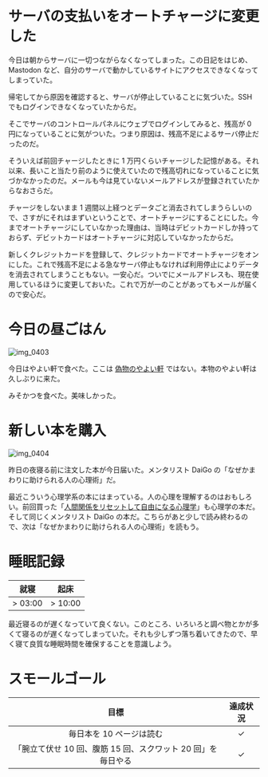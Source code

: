# サーバの支払いをオートチャージに変更した
今日は朝からサーバに一切つながらなくなってしまった。この日記をはじめ、Mastodon など、自分のサーバで動かしているサイトにアクセスできなくなってしまっていた。

帰宅してから原因を確認すると、サーバが停止していることに気づいた。SSH でもログインできなくなっていたからだ。

そこでサーバのコントロールパネルにウェブでログインしてみると、残高が 0 円になっていることに気がついた。つまり原因は、残高不足によるサーバ停止だったのだ。

そういえば前回チャージしたときに 1 万円くらいチャージした記憶がある。それ以来、長いこと当たり前のように使えていたので残高切れになっていることに気づかなかったのだ。メールも今は見ていないメールアドレスが登録されていたからなおさらだ。

チャージをしないまま 1 週間以上経つとデータごと消去されてしまうらしいので、さすがにそれはまずいということで、オートチャージにすることにした。今までオートチャージにしていなかった理由は、当時はデビットカードしか持っておらず、デビットカードはオートチャージに対応していなかったからだ。

新しくクレジットカードを登録して、クレジットカードでオートチャージをオンにした。これで残高不足による急なサーバ停止もなければ利用停止によりデータを消去されてしまうこともない。一安心だ。ついでにメールアドレスも、現在使用しているほうに変更しておいた。これで万が一のことがあってもメールが届くので安心だ。

# 今日の昼ごはん
![img_0403](/images/2018/11/img_0403.jpg)

今日はやよい軒で食べた。ここは [偽物のやよい軒](https://diary.noraworld.com/2018/11/07#%E4%BB%8A%E6%97%A5%E3%81%AE%E6%98%BC%E3%81%94%E3%81%AF%E3%82%93) ではない。本物のやよい軒は久しぶりに来た。

みそかつを食べた。美味しかった。

# 新しい本を購入
![img_0404](/images/2018/11/img_0404.jpg)

昨日の夜寝る前に注文した本が今日届いた。メンタリスト DaiGo の「なぜかまわりに助けられる人の心理術」だ。

最近こういう心理学系の本にはまっている。人の心理を理解するのはおもしろい。前回買った「[人間関係をリセットして自由になる心理学](https://diary.noraworld.com/2018/10/31#%E3%82%B9%E3%83%A2%E3%83%BC%E3%83%AB%E3%82%B4%E3%83%BC%E3%83%AB)」も心理学の本だ。そして同じくメンタリスト DaiGo の本だ。こちらがあと少しで読み終わるので、次は「なぜかまわりに助けられる人の心理術」を読もう。

# 睡眠記録
| 就寝 | 起床 |
|:---:|:---:|
| > 03:00 | > 10:00 |

最近寝るのが遅くなっていて良くない。このところ、いろいろと調べ物とかが多くて寝るのが遅くなってしまっていた。それも少しずつ落ち着いてきたので、早く寝て良質な睡眠時間を確保することを意識しよう。

# スモールゴール
| 目標 | 達成状況 |
|:---:|:---:|
| 毎日本を 10 ページは読む | ✓ |
| 「腕立て伏せ 10 回、腹筋 15 回、スクワット 20 回」を毎日やる | ✓ |
